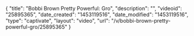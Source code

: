 {
    "title": "Bobbi Brown Pretty Powerful: Gro",
    "description": "",
    "videoid": "25895365",
    "date_created": "1453119516",
    "date_modified": "1453119516",
    "type": "captivate",
    "layout": "video",
    "url": "\/v\/bobbi-brown-pretty-powerful-gro\/25895365"
}